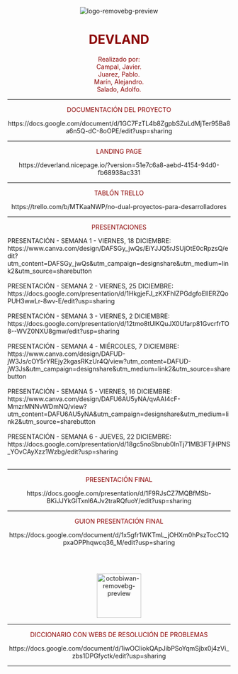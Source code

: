 
<p align="center">
<img src="https://i.ibb.co/pdPS8Fz/logo-removebg-preview.png" alt="logo-removebg-preview" border="0"></p>
<H1 align="center" style="color:darkred" >DEVLAND</H1>

<p align="center" style="color:darkred" >
Realizado por: </br>
Campal, Javier. </br>
Juarez, Pablo. </br>
Marín, Alejandro. </br>
Salado, Adolfo.</p>

---

<p align="center" style="color:darkred" >
DOCUMENTACIÓN DEL PROYECTO
</p>
<p align="center">
https://docs.google.com/document/d/1GC7FzTL4b8ZgpbSZuLdMjTer95Ba8a6n5Q-dC-8oOPE/edit?usp=sharing
</p>

---

<p align="center" style="color:darkred" >
LANDING PAGE
</p>
<p align="center">
https://deverland.nicepage.io/?version=51e7c6a8-aebd-4154-94d0-fb68938ac331
</p>

---

<p align="center" style="color:darkred">
TABLÓN TRELLO
</p>
<p align="center">
https://trello.com/b/MTKaaNWP/no-dual-proyectos-para-desarrolladores
</p>

---

<p align="center" style="color:darkred">
PRESENTACIONES
</p>
PRESENTACIÓN - SEMANA 1 - VIERNES, 18 DICIEMBRE: </br>
https://www.canva.com/design/DAFSGy_jwQs/EiYJJQ5rJSUjOtE0cRpzsQ/edit?utm_content=DAFSGy_jwQs&utm_campaign=designshare&utm_medium=link2&utm_source=sharebutton
</br></br>
PRESENTACIÓN - SEMANA 2 - VIERNES, 25 DICIEMBRE:</br>
https://docs.google.com/presentation/d/1HkgjeFJ_zKXFhIZPGdgfoElIERZQoPUH3wwLr-8wv-E/edit?usp=sharing
</br></br>
PRESENTACIÓN - SEMANA 3 - VIERNES, 2 DICIEMBRE: </br>
https://docs.google.com/presentation/d/12tmo8tUlKQuJX0Ufarp81GvcrfrTO8--WVZ0NXU8gmw/edit?usp=sharing
</br></br>
PRESENTACIÓN - SEMANA 4 - MIÉRCOLES, 7 DICIEMBRE: </br>
https://www.canva.com/design/DAFUD-jW3Js/cOY5rYREjy2kgasRKzUr4Q/view?utm_content=DAFUD-jW3Js&utm_campaign=designshare&utm_medium=link2&utm_source=sharebutton
</br></br>
PRESENTACIÓN - SEMANA 5 - VIERNES, 16 DICIEMBRE: </br>
https://www.canva.com/design/DAFU6AU5yNA/qvAAI4cF-MmzrMNNvWDmNQ/view?utm_content=DAFU6AU5yNA&utm_campaign=designshare&utm_medium=link2&utm_source=sharebutton
</br></br>
PRESENTACIÓN - SEMANA 6 - JUEVES, 22 DICIEMBRE: </br>
https://docs.google.com/presentation/d/18gc5noSbnub0InTj71MB3FTjHPNS_YOvCAyXzz1Wzbg/edit?usp=sharing
</br></br>

---

<p align="center" style="color:darkred">
PRESENTACIÓN FINAL
</p>
<p align="center">
https://docs.google.com/presentation/d/1F9RJsCZ7MQBfMSb-BKiJJYkGlTxnl6AJv2traRQfuoY/edit?usp=sharing
</p>

---

<p align="center" style="color:darkred">
GUION PRESENTACIÓN FINAL
</p>
<p align="center">
https://docs.google.com/document/d/1x5gfr1WKTmL_jOHXm0hPszTocC1QpxaOPPhqwcq36_M/edit?usp=sharing
</p>
</br></br>

<p align="center">
<img src="https://i.ibb.co/hLFxFmz/octobiwan-removebg-preview.png" alt="octobiwan-removebg-preview" border="0" width="100px" height="100px">
</p>

---

<p align="center" style="color:darkred" >
DICCIONARIO CON WEBS DE RESOLUCIÓN DE PROBLEMAS 
</p>
<p align="center">
https://docs.google.com/document/d/1iwOCIiokQApJibPSoYqmSjbx0j4zVi_zbs1DPGfyctk/edit?usp=sharing
</p>

---

